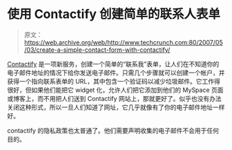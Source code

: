 # 使用 Contactify  创建简单的联系人表单

> 原文：<https://web.archive.org/web/http://www.techcrunch.com:80/2007/05/03/create-a-simple-contact-form-with-contactify/>

 [](https://web.archive.org/web/20160925175438/http://www.contactify.com/) [Contactify](https://web.archive.org/web/20160925175438/http://www.contactify.com/) 是一项新服务，创建一个简单的“联系我”表单，让人们在不知道你的电子邮件地址的情况下给你发送电子邮件。只需几个步骤就可以创建一个帐户，并获得一个指向联系表单的 URL，其中包含一个验证码以减少垃圾邮件。它工作得很好，但如果他们能把它 widget 化，允许人们把它添加到他们的 MySpace 页面或博客上，而不用把人们送到 Contactify 网站上，那就更好了。似乎也没有办法关闭这种形式，所以一旦人们知道了网址，它几乎就像有了你的电子邮件地址一样好。

contactify 的隐私政策也太普通了。他们需要声明收集的电子邮件不会用于任何目的。